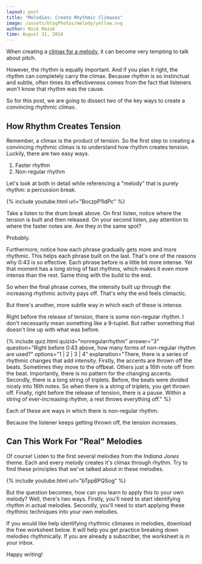 ```yaml
---
layout: post
title: "Melodies: Create Rhythmic Climaxes"
image: /assets/blogPhotos/melody/yellow.svg
author: Nick Mazuk
time: August 31, 2018
---
```


When creating a [climax for a melody](/blog/4WaysToAddMeaningToYourMelody), it can become very tempting to talk about pitch.

However, the rhythm is equally important. And if you plan it right, the rhythm can completely carry the climax. Because rhythm is so instinctual and subtle, often times its effectiveness comes from the fact that listeners won't know that rhythm was the cause.

So for this post, we are going to dissect two of the key ways to create a convincing rhythmic climax.

<!--end-of-intro-->

## How Rhythm Creates Tension

Remember, a climax is the product of tension. So the first step to creating a convincing rhythmic climax is to understand how rhythm creates tension. Luckily, there are two easy ways.

1. Faster rhythm
2. Non-regular rhythm

Let's look at both in detail while referencing a "melody" that is purely rhythm: a percussion break.

{% include youtube.html url="BoczpP1ldPc" %}

Take a listen to the drum break above. On first listen, notice where the tension is built and then released. On your second listen, pay attention to where the faster notes are. Are they in the same spot?

Probably.

Furthermore, notice how each phrase gradually gets more and more rhythmic. This helps each phrase built on the last. That's one of the reasons why 0:43 is so effective. Each phrase before is a little bit more intense. Yet that moment has a long string of fast rhythms, which makes it even more intense than the rest. Same thing with the build to the end.

So when the final phrase comes, the intensity built up through the increasing rhythmic activity pays off. That's why the end feels climactic.

But there's another, more subtle way in which each of these is intense.

Right before the release of tension, there is some non-regular rhythm. I don't necessarily mean something like a 9-tuplet. But rather something that doesn't line up with what was before.

{% include quiz.html quizid="nonregularrhythm" answer="3" question="Right before 0:43 above, how many forms of non-regular rhythm are used?" options="1 | 2 | 3 | 4" explanation="There, there is a series of rhythmic changes that add intensity. Firstly, the accents are thrown off the beats. Sometimes they move to the offbeat. Others just a 16th note off from the beat. Importantly, there is no pattern for the changing accents. Secondly, there is a long string of triplets. Before, the beats were divided nicely into 16th notes. So when there is a string of triplets, you get thrown off. Finally, right before the release of tension, there is a pause. Within a string of ever-increasing rhythm, a rest throws everything off." %}

Each of these are ways in which there is non-regular rhythm.

Because the listener keeps getting thrown off, the tension increases.

## Can This Work For "Real" Melodies

Of course! Listen to the first several melodies from the *Indiana Jones* theme. Each and every melody creates it's climax through rhythm. Try to find these principles that we've talked about in these melodies.

{% include youtube.html url="bTpp8PQSog" %}

But the question becomes, how can you learn to apply this to your own melody? Well, there's two ways. Firstly, you'll need to start identifying rhythm in actual melodies. Secondly, you'll need to start applying these rhythmic techniques into your own melodies.

If you would like help identifying rhythmic climaxes in melodies, download the free worksheet below. It will help you get practice breaking down melodies rhythmically. If you are already a subscriber, the worksheet is in your inbox.

Happy writing!
